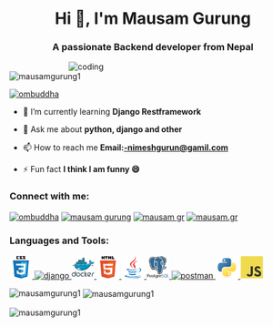 <h1 align="center">Hi 👋, I'm Mausam Gurung</h1>
<h3 align="center">A passionate Backend developer from Nepal</h3>
<img align ="right" alt = "coding" width= "400" src = "https://user-images.githubusercontent.com/55389276/140866485-8fb1c876-9a8f-4d6a-98dc-08c4981eaf70.gif"></img>
<p align="left"> <img src="https://komarev.com/ghpvc/?username=mausamgurung1&label=Profile%20views&color=0e75b6&style=flat" alt="mausamgurung1" /> </p>

<p align="left"> <a href="https://twitter.com/ombuddha" target="blank"><img src="https://img.shields.io/twitter/follow/ombuddha?logo=twitter&style=for-the-badge" alt="ombuddha" /></a> </p>

- 🌱 I’m currently learning **Django Restframework**

- 💬 Ask me about **python, django and other**

- 📫 How to reach me **Email:-nimeshgurun@gamil.com**

- ⚡ Fun fact **I think I am funny 😄**

<h3 align="left">Connect with me:</h3>
<p align="left">
<a href="https://twitter.com/ombuddha" target="blank"><img align="center" src="https://raw.githubusercontent.com/rahuldkjain/github-profile-readme-generator/master/src/images/icons/Social/twitter.svg" alt="ombuddha" height="30" width="40" /></a>
<a href="https://www.linkedin.com/in/mausam-gurung-848527232/" target="blank"><img align="center" src="https://raw.githubusercontent.com/rahuldkjain/github-profile-readme-generator/master/src/images/icons/Social/linked-in-alt.svg" alt="mausam gurung" height="30" width="40" /></a>
<a href="https://www.facebook.com/gurung.mausam.965/" target="blank"><img align="center" src="https://raw.githubusercontent.com/rahuldkjain/github-profile-readme-generator/master/src/images/icons/Social/facebook.svg" alt="mausam gr" height="30" width="40" /></a>
<a href="https://instagram.com/mausam.gr" target="blank"><img align="center" src="https://raw.githubusercontent.com/rahuldkjain/github-profile-readme-generator/master/src/images/icons/Social/instagram.svg" alt="mausam.gr" height="30" width="40" /></a>
</p>

<h3 align="left">Languages and Tools:</h3>
<p align="left">
  <a href="https://www.w3schools.com/css/" target="_blank" rel="noreferrer">
    <img src="https://raw.githubusercontent.com/devicons/devicon/master/icons/css3/css3-original-wordmark.svg" alt="css3" width="40" height="40"/>
  </a>
  <a href="https://www.djangoproject.com/" target="_blank" rel="noreferrer">
    <img src="https://cdn.worldvectorlogo.com/logos/django.svg" alt="django" width="40" height="40"/>
  </a>
  <a href="https://www.docker.com/" target="_blank" rel="noreferrer">
    <img src="https://raw.githubusercontent.com/devicons/devicon/master/icons/docker/docker-original-wordmark.svg" alt="docker" width="40" height="40"/>
  </a>
  <a href="https://www.w3.org/html/" target="_blank" rel="noreferrer">
    <img src="https://raw.githubusercontent.com/devicons/devicon/master/icons/html5/html5-original-wordmark.svg" alt="html5" width="40" height="40"/>
  </a>
  <a href="https://www.java.com" target="_blank" rel="noreferrer">
    <img src="https://raw.githubusercontent.com/devicons/devicon/master/icons/java/java-original.svg" alt="java" width="40" height="40"/>
  </a>
  <a href="https://www.postgresql.org" target="_blank" rel="noreferrer">
    <img src="https://raw.githubusercontent.com/devicons/devicon/master/icons/postgresql/postgresql-original-wordmark.svg" alt="postgresql" width="40" height="40"/>
  </a>
  <a href="https://postman.com" target="_blank" rel="noreferrer">
    <img src="https://www.vectorlogo.zone/logos/getpostman/getpostman-icon.svg" alt="postman" width="40" height="40"/>
  </a>
  <a href="https://www.python.org" target="_blank" rel="noreferrer">
    <img src="https://raw.githubusercontent.com/devicons/devicon/master/icons/python/python-original.svg" alt="python" width="40" height="40"/>
  </a>
  <a href="https://developer.mozilla.org/en-US/docs/Web/JavaScript" target="_blank" rel="noreferrer">
    <img src="https://raw.githubusercontent.com/devicons/devicon/master/icons/javascript/javascript-original.svg" alt="javascript" width="40" height="40"/>
  </a>
</p>


<p><img align="left" src="https://github-readme-stats.vercel.app/api/top-langs?username=mausamgurung1&show_icons=true&locale=en&layout=compact" alt="mausamgurung1" /></p>

<p>&nbsp;<img align="center" src="https://github-readme-stats.vercel.app/api?username=mausamgurung1&show_icons=true&locale=en" alt="mausamgurung1" /></p>

<p><img align="center" src="https://github-readme-streak-stats.herokuapp.com/?user=mausamgurung1&" alt="mausamgurung1" /></p>
